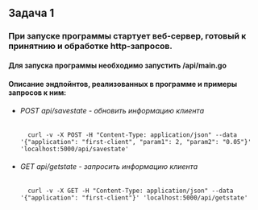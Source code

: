 ## Задача 1

###  При запуске программы стартует веб-сервер, готовый к принятнию и обработке http-запросов.
#### Для запуска программы необходимо запустить /api/main.go

#### Описание эндпойнтов, реализованных в программе и примеры запросов к ним:


- ###### POST api/savestate - обновить информацию клиента
        curl -v -X POST -H "Content-Type: application/json" --data '{"application": "first-client", "param1": 2, "param2": "0.05"}' 'localhost:5000/api/savestate'

- ###### GET api/getstate - запросить информацию клиента
        curl -v -X GET -H "Content-Type: application/json" --data '{"application": "first-client"}' 'localhost:5000/api/getstate'
